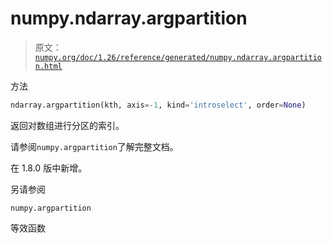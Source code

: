 # numpy.ndarray.argpartition

> 原文：[`numpy.org/doc/1.26/reference/generated/numpy.ndarray.argpartition.html`](https://numpy.org/doc/1.26/reference/generated/numpy.ndarray.argpartition.html)

方法

```py
ndarray.argpartition(kth, axis=-1, kind='introselect', order=None)
```

返回对数组进行分区的索引。

请参阅`numpy.argpartition`了解完整文档。

在 1.8.0 版中新增。

另请参阅

`numpy.argpartition`

等效函数

